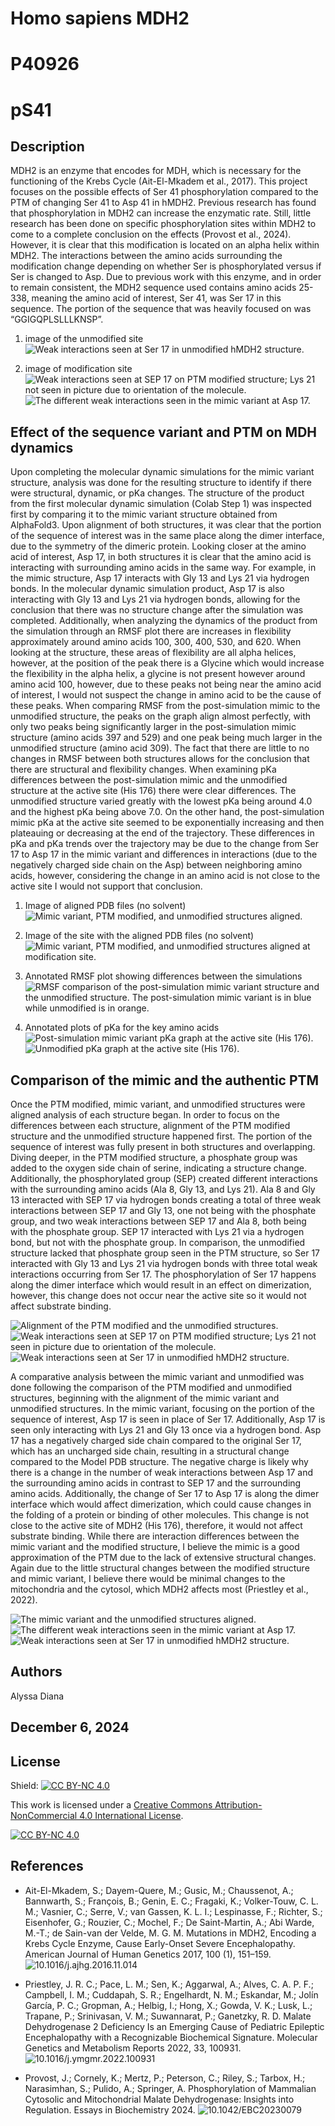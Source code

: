 # Homo sapiens MDH2
# P40926
# pS41


## Description

MDH2 is an enzyme that encodes for MDH, which is necessary for the functioning of the Krebs Cycle (Ait-El-Mkadem et al., 2017). This project focuses on the possible effects of Ser 41 phosphorylation compared to the PTM of changing Ser 41 to Asp 41 in hMDH2. Previous research has found that phosphorylation in MDH2 can increase the enzymatic rate. Still, little research has been done on specific phosphorylation sites within MDH2 to come to a complete conclusion on the effects (Provost et al., 2024). However, it is clear that this modification is located on an alpha helix within MDH2. The interactions between the amino acids surrounding the modification change depending on whether Ser is phosphorylated versus if Ser is changed to Asp. Due to previous work with this enzyme, and in order to remain consistent, the MDH2 sequence used contains amino acids 25-338, meaning the amino acid of interest, Ser 41, was Ser 17 in this sequence. The portion of the sequence that was heavily focused on was “GGIGQPLSLLLKNSP”. 

1. image of the unmodified site
![Weak interactions seen at Ser 17 in unmodified hMDH2 structure.](images/ModelPDB_interactions.png)

2. image of modification site
![Weak interactions seen at SEP 17 on PTM modified structure; Lys 21 not seen in picture due to orientation of the molecule.](images/PTM_modified_interactions.png)
![The different weak interactions seen in the mimic variant at Asp 17.](images/mimic_variant_interactions.png)


## Effect of the sequence variant and PTM on MDH dynamics

Upon completing the molecular dynamic simulations for the mimic variant structure, analysis was done for the resulting structure to identify if there were structural, dynamic, or pKa changes. The structure of the product from the first molecular dynamic simulation (Colab Step 1) was inspected first by comparing it to the mimic variant structure obtained from AlphaFold3. Upon alignment of both structures, it was clear that the portion of the sequence of interest was in the same place along the dimer interface, due to the symmetry of the dimeric protein. Looking closer at the amino acid of interest, Asp 17, in both structures it is clear that the amino acid is interacting with surrounding amino acids in the same way. For example, in the mimic structure, Asp 17 interacts with Gly 13 and Lys 21 via hydrogen bonds. In the molecular dynamic simulation product, Asp 17 is also interacting with Gly 13 and Lys 21 via hydrogen bonds, allowing for the conclusion that there was no structure change after the simulation was completed. Additionally, when analyzing the dynamics of the product from the simulation through an RMSF plot there are increases in flexibility approximately around amino acids 100, 300, 400, 530, and 620. When looking at the structure, these areas of flexibility are all alpha helices, however, at the position of the peak there is a Glycine which would increase the flexibility in the alpha helix, a glycine is not present however around amino acid 100, however, due to these peaks not being near the amino acid of interest, I would not suspect the change in amino acid to be the cause of these peaks. When comparing RMSF from the post-simulation mimic to the unmodified structure, the peaks on the graph align almost perfectly, with only two peaks being significantly larger in the post-simulation mimic structure (amino acids 397 and 529) and one peak being much larger in the unmodified structure (amino acid 309). The fact that there are little to no changes in RMSF between both structures allows for the conclusion that there are structural and flexibility changes. When examining pKa differences between the post-simulation mimic and the unmodified structure at the active site (His 176) there were clear differences. The unmodified structure varied greatly with the lowest pKa being around 4.0 and the highest pKa being above 7.0. On the other hand, the post-simulation mimic pKa at the active site seemed to be exponentially increasing and then plateauing or decreasing at the end of the trajectory. These differences in pKa and pKa trends over the trajectory may be due to the change from Ser 17 to Asp 17 in the mimic variant and differences in interactions (due to the negatively charged side chain on the Asp) between neighboring amino acids, however, considering the change in an amino acid is not close to the active site I would not support that conclusion.

1. Image of aligned PDB files (no solvent)
![Mimic variant, PTM modified, and unmodified structures aligned.](images/all_aligned.png)

2. Image of the site with the aligned PDB files (no solvent)
![Mimic variant, PTM modified, and unmodified structures aligned at modification site.](images/all_3_aligned_zoomed.png)


3. Annotated RMSF plot showing differences between the simulations
![RMSF comparison of the post-simulation mimic variant structure and the unmodified structure. The post-simulation mimic variant is in blue while unmodified is in orange.](images/rmsf_compare_plot.png)

4. Annotated plots of pKa for the key amino acids
![Post-simulation mimic variant pKa graph at the active site (His 176).](images/pKa_over_traj.png)
![Unmodified pKa graph at the active site (His 176).](images/MDH2_pka_over_traj.png)




## Comparison of the mimic and the authentic PTM

Once the PTM modified, mimic variant, and unmodified structures were aligned analysis of each structure began. In order to focus on the differences between each structure, alignment of the PTM modified structure and the unmodified structure happened first. The portion of the sequence of interest was fully present in both structures and overlapping. Diving deeper, in the PTM modified structure, a phosphate group was added to the oxygen side chain of serine, indicating a structure change. Additionally, the phosphorylated group (SEP) created different interactions with the surrounding amino acids (Ala 8, Gly 13, and Lys 21). Ala 8 and Gly 13 interacted with SEP 17 via hydrogen bonds creating a total of three weak interactions between SEP 17 and Gly 13, one not being with the phosphate group, and two weak interactions between SEP 17 and Ala 8, both being with the phosphate group. SEP 17 interacted with Lys 21 via a hydrogen bond, but not with the phosphate group. In comparison, the unmodified structure lacked that phosphate group seen in the PTM structure, so Ser 17 interacted with Gly 13 and Lys 21 via hydrogen bonds with three total weak interactions occurring from Ser 17. The phosphorylation of Ser 17 happens along the dimer interface which would result in an effect on dimerization, however, this change does not occur near the active site so it would not affect substrate binding.

![Alignment of the PTM modified and the unmodified structures.](images/modified_and_model.png)
![Weak interactions seen at SEP 17 on PTM modified structure; Lys 21 not seen in picture due to orientation of the molecule.](images/PTM_modified_interactions.png)
![Weak interactions seen at Ser 17 in unmodified hMDH2 structure.](images/ModelPDB_interactions.png)

A comparative analysis between the mimic variant and unmodified was done following the comparison of the PTM modified and unmodified structures, beginning with the alignment of the mimic variant and unmodified structures. In the mimic variant, focusing on the portion of the sequence of interest, Asp 17 is seen in place of Ser 17. Additionally, Asp 17 is seen only interacting with Lys 21 and Gly 13 once via a hydrogen bond. Asp 17 has a negatively charged side chain compared to the original Ser 17, which has an uncharged side chain, resulting in a structural change compared to the Model PDB structure. The negative charge is likely why there is a change in the number of weak interactions between Asp 17 and the surrounding amino acids in contrast to SEP 17 and the surrounding amino acids. Additionally, the change of Ser 17 to Asp 17 is along the dimer interface which would affect dimerization, which could cause changes in the folding of a protein or binding of other molecules. This change is not close to the active site of MDH2 (His 176), therefore, it would not affect substrate binding. While there are interaction differences between the mimic variant and the modified structure, I believe the mimic is a good approximation of the PTM due to the lack of extensive structural changes.  Again due to the little structural changes between the modified structure and mimic variant, I believe there would be minimal changes to the mitochondria and the cytosol, which MDH2 affects most (Priestley et al., 2022). 

![The mimic variant and the unmodified structures aligned.](images/mimic_and_model.png)
![The different weak interactions seen in the mimic variant at Asp 17.](images/mimic_variant_interactions.png)
![Weak interactions seen at Ser 17 in unmodified hMDH2 structure.](images/ModelPDB_interactions.png)

## Authors

Alyssa Diana

## December 6, 2024

## License

Shield: [![CC BY-NC 4.0][cc-by-nc-shield]][cc-by-nc]

This work is licensed under a
[Creative Commons Attribution-NonCommercial 4.0 International License][cc-by-nc].

[![CC BY-NC 4.0][cc-by-nc-image]][cc-by-nc]

[cc-by-nc]: https://creativecommons.org/licenses/by-nc/4.0/
[cc-by-nc-image]: https://licensebuttons.net/l/by-nc/4.0/88x31.png
[cc-by-nc-shield]: https://img.shields.io/badge/License-CC%20BY--NC%204.0-lightgrey.svg


## References

* Ait-El-Mkadem, S.; Dayem-Quere, M.; Gusic, M.; Chaussenot, A.; Bannwarth, S.; François, B.; Genin, E. C.; Fragaki, K.; Volker-Touw, C. L. M.; Vasnier, C.; Serre, V.; van Gassen, K. L. I.; Lespinasse, F.; Richter, S.; Eisenhofer, G.; Rouzier, C.; Mochel, F.; De Saint-Martin, A.; Abi Warde, M.-T.; de Sain-van der Velde, M. G. M. Mutations in MDH2, Encoding a Krebs Cycle Enzyme, Cause Early-Onset Severe Encephalopathy. American Journal of Human Genetics 2017, 100 (1), 151–159. ![10.1016/j.ajhg.2016.11.014](https://doi.org/10.1016/j.ajhg.2016.11.014)

* Priestley, J. R. C.; Pace, L. M.; Sen, K.; Aggarwal, A.; Alves, C. A. P. F.; Campbell, I. M.; Cuddapah, S. R.; Engelhardt, N. M.; Eskandar, M.; Jolín García, P. C.; Gropman, A.; Helbig, I.; Hong, X.; Gowda, V. K.; Lusk, L.; Trapane, P.; Srinivasan, V. M.; Suwannarat, P.; Ganetzky, R. D. Malate Dehydrogenase 2 Deficiency Is an Emerging Cause of Pediatric Epileptic Encephalopathy with a Recognizable Biochemical Signature. Molecular Genetics and Metabolism Reports 2022, 33, 100931. ![10.1016/j.ymgmr.2022.100931](https://doi.org/10.1016/j.ymgmr.2022.100931)

* Provost, J.; Cornely, K.; Mertz, P.; Peterson, C.; Riley, S.; Tarbox, H.; Narasimhan, S.; Pulido, A.; Springer, A. Phosphorylation of Mammalian Cytosolic and Mitochondrial Malate Dehydrogenase: Insights into Regulation. Essays in Biochemistry 2024. ![10.1042/EBC20230079](https://doi.org/10.1042/EBC20230079)
